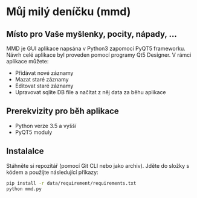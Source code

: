 # Můj milý deníčku (mmd)
## Místo pro Vaše myšlenky, pocity, nápady, ... 

MMD je GUI aplikace napsána v Python3 zapomocí PyQT5 frameworku. Návrh celé aplikace byl proveden pomocí programy Qt5 Designer. V rámci aplikace můžete:
- Přidávat nové záznamy
- Mazat staré záznamy
- Editovat staré záznamy
- Upravovat sqlite DB file a načítat z něj data za běhu aplikace

## Prerekvizity pro běh aplikace
- Python verze 3.5 a vyšší
- PyQT5 moduly

## Instalalce
Stáhněte si repozitář (pomocí Git CLI nebo jako archiv). Jděte do složky s kódem a použijte následující příkazy:
```sh
pip install -r data/requirement/requirements.txt
python mmd.py
```
